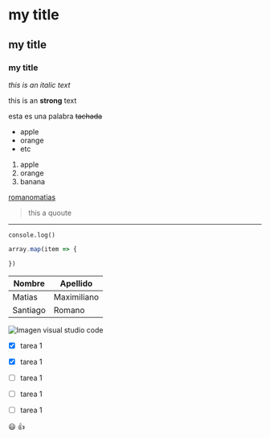 <!-- Headings -->
# my title
## my title
### my title 
<!-- Italic -->
*this is an italic text*
<!-- Strong text -->
this is an **strong** text 
<!-- tachado -->
esta es una palabra ~~tachada~~ 
<!-- Lista desordenada -->
* apple
* orange
* etc
<!-- Lista ordenada -->
1. apple
2. orange
3. banana
<!-- Enlaces -->
[romanomatias](https://www.google.com/)

<!-- Esta es una cita -->
>this a quoute
<!-- Etiqueta hr -->
___
<!-- Escribir codigo -->
`console.log()`
```javascript
array.map(item => {

})

```

<!-- Table -->

|Nombre  |Apellido|
|-----------|---------|
|Matias|Maximiliano|
|Santiago|Romano|

<!-- Imagenes -->
![Imagen visual studio code](vscLogo.jpg)

<!-- Github markdown -->
<!--  todo list -->
* [x] tarea 1
* [x] tarea 1
* [ ] tarea 1
* [ ] tarea 1
* [ ] tarea 1


:smiley: :+1:
